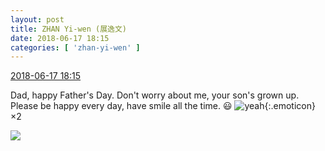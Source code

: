 ```yaml
---
layout: post
title: ZHAN Yi-wen (展逸文)
date: 2018-06-17 18:15
categories: [ 'zhan-yi-wen' ]
---
```


<div class="weibo-info">
  <a href="https://weibo.com/6108090526/GlNNQ8s10">2018-06-17 18:15</a>
</div>

Dad, happy Father's Day. Don't worry about me, your son's grown up. Please be happy every day, have smile all the time. 😃 ![yeah](https://img.t.sinajs.cn/t4/appstyle/expression/ext/normal/29/2018new_ye_org.png){:.emoticon}×2

<!-- more -->

<a href="https://wx3.sinaimg.cn/mw690/006FmVn8ly1fsecbndu5rj30qo0zkdpp.jpg">
  <img class="weibo-pic-preview" src="https://wx3.sinaimg.cn/orj360/006FmVn8ly1fsecbndu5rj30qo0zkdpp.jpg" />
</a>
